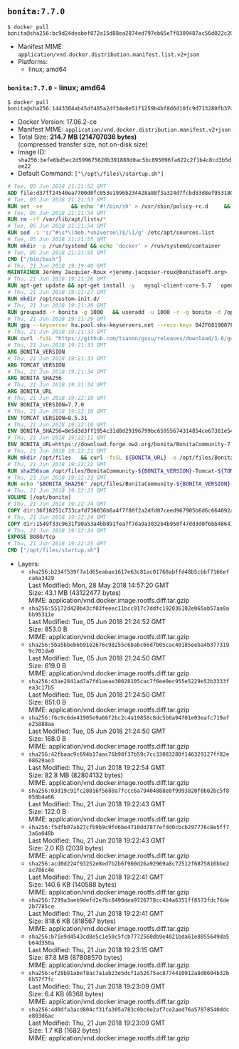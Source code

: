 ## `bonita:7.7.0`

```console
$ docker pull bonita@sha256:bc9d24deabef072a15d88ea2874ed797eb65e7f8309487ac56d022c20edcf7da
```

-	Manifest MIME: `application/vnd.docker.distribution.manifest.list.v2+json`
-	Platforms:
	-	linux; amd64

### `bonita:7.7.0` - linux; amd64

```console
$ docker pull bonita@sha256:1443304ab45df405a2df34e8e51f1259b4bf8d6d10fc9d713280fb374849f190
```

-	Docker Version: 17.06.2-ce
-	Manifest MIME: `application/vnd.docker.distribution.manifest.v2+json`
-	Total Size: **214.7 MB (214707036 bytes)**  
	(compressed transfer size, not on-disk size)
-	Image ID: `sha256:befe6bd5ec2d599675620b391888d0ac5bc895096fa622c2f1b4c8cd3b5dee22`
-	Default Command: `["\/opt\/files\/startup.sh"]`

```dockerfile
# Tue, 05 Jun 2018 21:21:52 GMT
ADD file:d37ff24540ea7700d0fc053e1996b234428a88f3a324d7fcbd83d8ef95318040 in / 
# Tue, 05 Jun 2018 21:21:53 GMT
RUN set -xe 		&& echo '#!/bin/sh' > /usr/sbin/policy-rc.d 	&& echo 'exit 101' >> /usr/sbin/policy-rc.d 	&& chmod +x /usr/sbin/policy-rc.d 		&& dpkg-divert --local --rename --add /sbin/initctl 	&& cp -a /usr/sbin/policy-rc.d /sbin/initctl 	&& sed -i 's/^exit.*/exit 0/' /sbin/initctl 		&& echo 'force-unsafe-io' > /etc/dpkg/dpkg.cfg.d/docker-apt-speedup 		&& echo 'DPkg::Post-Invoke { "rm -f /var/cache/apt/archives/*.deb /var/cache/apt/archives/partial/*.deb /var/cache/apt/*.bin || true"; };' > /etc/apt/apt.conf.d/docker-clean 	&& echo 'APT::Update::Post-Invoke { "rm -f /var/cache/apt/archives/*.deb /var/cache/apt/archives/partial/*.deb /var/cache/apt/*.bin || true"; };' >> /etc/apt/apt.conf.d/docker-clean 	&& echo 'Dir::Cache::pkgcache ""; Dir::Cache::srcpkgcache "";' >> /etc/apt/apt.conf.d/docker-clean 		&& echo 'Acquire::Languages "none";' > /etc/apt/apt.conf.d/docker-no-languages 		&& echo 'Acquire::GzipIndexes "true"; Acquire::CompressionTypes::Order:: "gz";' > /etc/apt/apt.conf.d/docker-gzip-indexes 		&& echo 'Apt::AutoRemove::SuggestsImportant "false";' > /etc/apt/apt.conf.d/docker-autoremove-suggests
# Tue, 05 Jun 2018 21:21:54 GMT
RUN rm -rf /var/lib/apt/lists/*
# Tue, 05 Jun 2018 21:21:54 GMT
RUN sed -i 's/^#\s*\(deb.*universe\)$/\1/g' /etc/apt/sources.list
# Tue, 05 Jun 2018 21:21:55 GMT
RUN mkdir -p /run/systemd && echo 'docker' > /run/systemd/container
# Tue, 05 Jun 2018 21:21:55 GMT
CMD ["/bin/bash"]
# Thu, 21 Jun 2018 19:19:40 GMT
MAINTAINER Jérémy Jacquier-Roux <jeremy.jacquier-roux@bonitasoft.org>
# Thu, 21 Jun 2018 19:21:26 GMT
RUN apt-get update && apt-get install -y   mysql-client-core-5.7   openjdk-8-jre-headless   postgresql-client   unzip   curl   zip   && rm -rf /var/lib/apt/lists/*
# Thu, 21 Jun 2018 19:21:27 GMT
RUN mkdir /opt/custom-init.d/
# Thu, 21 Jun 2018 19:21:28 GMT
RUN groupadd -r bonita -g 1000   && useradd -u 1000 -r -g bonita -d /opt/bonita/ -s /sbin/nologin -c "Bonita User" bonita
# Thu, 21 Jun 2018 19:21:29 GMT
RUN gpg --keyserver ha.pool.sks-keyservers.net --recv-keys B42F6819007F00F88E364FD4036A9C25BF357DD4
# Thu, 21 Jun 2018 19:21:33 GMT
RUN curl -fsSL "https://github.com/tianon/gosu/releases/download/1.6/gosu-$(dpkg --print-architecture)" -o /usr/local/bin/gosu   && curl -fsSL "https://github.com/tianon/gosu/releases/download/1.6/gosu-$(dpkg --print-architecture).asc" -o /usr/local/bin/gosu.asc   && gpg --verify /usr/local/bin/gosu.asc   && rm /usr/local/bin/gosu.asc   && chmod +x /usr/local/bin/gosu
# Thu, 21 Jun 2018 19:21:33 GMT
ARG BONITA_VERSION
# Thu, 21 Jun 2018 19:21:33 GMT
ARG TOMCAT_VERSION
# Thu, 21 Jun 2018 19:21:34 GMT
ARG BONITA_SHA256
# Thu, 21 Jun 2018 19:21:34 GMT
ARG BONITA_URL
# Thu, 21 Jun 2018 19:22:10 GMT
ENV BONITA_VERSION=7.7.0
# Thu, 21 Jun 2018 19:22:10 GMT
ENV TOMCAT_VERSION=8.5.31
# Thu, 21 Jun 2018 19:22:10 GMT
ENV BONITA_SHA256=8e5d3d3ff1954c31d8d29196799bc65955674314854ce67381e546ea40237778
# Thu, 21 Jun 2018 19:22:11 GMT
ENV BONITA_URL=https://download.forge.ow2.org/bonita/BonitaCommunity-7.7.0-Tomcat-8.5.31.zip
# Thu, 21 Jun 2018 19:22:21 GMT
RUN mkdir /opt/files   && curl -fsSL ${BONITA_URL} -o /opt/files/BonitaCommunity-${BONITA_VERSION}-Tomcat-${TOMCAT_VERSION}.zip
# Thu, 21 Jun 2018 19:22:22 GMT
RUN sha256sum /opt/files/BonitaCommunity-${BONITA_VERSION}-Tomcat-${TOMCAT_VERSION}.zip
# Thu, 21 Jun 2018 19:22:23 GMT
RUN echo "$BONITA_SHA256" /opt/files/BonitaCommunity-${BONITA_VERSION}-Tomcat-${TOMCAT_VERSION}.zip | sha256sum -c -
# Thu, 21 Jun 2018 19:22:23 GMT
VOLUME [/opt/bonita]
# Thu, 21 Jun 2018 19:22:24 GMT
COPY dir:36f18251c733cafd736036b6a4f7f80f2a2dfd07ceed967905b6d6c664092a7e in /opt/files 
# Thu, 21 Jun 2018 19:22:24 GMT
COPY dir:1549f33c9631f90a53a4bb891fea7f7da9a3032b4b950f47dd3d0f6bb486411c in /opt/templates 
# Thu, 21 Jun 2018 19:22:24 GMT
EXPOSE 8080/tcp
# Thu, 21 Jun 2018 19:22:25 GMT
CMD ["/opt/files/startup.sh"]
```

-	Layers:
	-	`sha256:b234f539f7a1d65eabae1617e63c81ac01768abffd48b5cbbf7166efca6a3429`  
		Last Modified: Mon, 28 May 2018 14:57:20 GMT  
		Size: 43.1 MB (43122477 bytes)  
		MIME: application/vnd.docker.image.rootfs.diff.tar.gzip
	-	`sha256:55172d420b43cf03feeec11bcc917c7ddfc192036102e065ab57aa9abb95311e`  
		Last Modified: Tue, 05 Jun 2018 21:24:52 GMT  
		Size: 853.0 B  
		MIME: application/vnd.docker.image.rootfs.diff.tar.gzip
	-	`sha256:5ba5bbeb6b91e2676c98255c6babc66d7b05cac40185eeba4b3773199c701da0`  
		Last Modified: Tue, 05 Jun 2018 21:24:50 GMT  
		Size: 619.0 B  
		MIME: application/vnd.docker.image.rootfs.diff.tar.gzip
	-	`sha256:43ae2841ad7a7fd1aeae30028105cac7f6ee0ec955e5229e52b3333fea3c17b5`  
		Last Modified: Tue, 05 Jun 2018 21:24:50 GMT  
		Size: 851.0 B  
		MIME: application/vnd.docker.image.rootfs.diff.tar.gzip
	-	`sha256:f6c9c6de41905e9a66f2bc2c4a19858c8dc5b0a94f01e03eafc719afe25888aa`  
		Last Modified: Tue, 05 Jun 2018 21:24:50 GMT  
		Size: 168.0 B  
		MIME: application/vnd.docker.image.rootfs.diff.tar.gzip
	-	`sha256:42fbaac9c694b17aac76b98f37b59c7cc33083280f146329127ff82e08629ae3`  
		Last Modified: Thu, 21 Jun 2018 19:22:54 GMT  
		Size: 82.8 MB (82804132 bytes)  
		MIME: application/vnd.docker.image.rootfs.diff.tar.gzip
	-	`sha256:03d19c91fc28016f5688a7fccc6a79404888e0f9993820f0b02bc5f8058b4a66`  
		Last Modified: Thu, 21 Jun 2018 19:22:43 GMT  
		Size: 122.0 B  
		MIME: application/vnd.docker.image.rootfs.diff.tar.gzip
	-	`sha256:f5dfb07ab27cfb9b9c9fd6be4710dd7877efdd0cbcb297776c8e5ff73a6a048b`  
		Last Modified: Thu, 21 Jun 2018 19:22:43 GMT  
		Size: 2.0 KB (2039 bytes)  
		MIME: application/vnd.docker.image.rootfs.diff.tar.gzip
	-	`sha256:acd0d224f93252e8ed7b2b6f960d26a92969a8c72512f6875816bbe2ac786c4e`  
		Last Modified: Thu, 21 Jun 2018 19:22:41 GMT  
		Size: 140.6 KB (140588 bytes)  
		MIME: application/vnd.docker.image.rootfs.diff.tar.gzip
	-	`sha256:7299a3aeb9defd2e7bc8490dea9726778cc424a6351ff8573fdc76de2b7785ce`  
		Last Modified: Thu, 21 Jun 2018 19:22:41 GMT  
		Size: 818.6 KB (818567 bytes)  
		MIME: application/vnd.docker.image.rootfs.diff.tar.gzip
	-	`sha256:b71e9d4543cd8e5c1e50c5fcb7772560db9e4021bda61e8055649da5b64d350a`  
		Last Modified: Thu, 21 Jun 2018 19:23:15 GMT  
		Size: 87.8 MB (87808570 bytes)  
		MIME: application/vnd.docker.image.rootfs.diff.tar.gzip
	-	`sha256:ef28b81abef8ac7a1ab23e5dcf1a52675ac8774410912a8d0604b32b6b57f7fc`  
		Last Modified: Thu, 21 Jun 2018 19:23:09 GMT  
		Size: 6.4 KB (6368 bytes)  
		MIME: application/vnd.docker.image.rootfs.diff.tar.gzip
	-	`sha256:4d0dfa3acd804cf31fa305a783c0bc0e2af7ce2aed76a57878540ddce803d6ac`  
		Last Modified: Thu, 21 Jun 2018 19:23:09 GMT  
		Size: 1.7 KB (1682 bytes)  
		MIME: application/vnd.docker.image.rootfs.diff.tar.gzip
